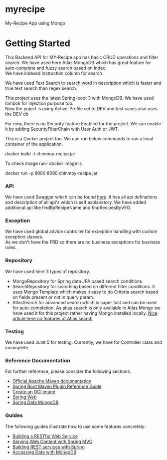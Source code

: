 # myrecipe
My-Recipe App using Mongo
# Getting Started

This Backend API for MY-Recipe app has basic CRUD operations and filter search.
We have used here Atlas MongoDB which has great feature for auto-complete and fuzzy search based on Index.  
We have indexed Instruction column for search.  

We have used Text Search to search word in description which is faster and true text search than regex search.
    
This project uses the latest Spring-boot 3 with MongoDB. We have used lombok for injection purpose too.  
Now the poject is using  Active-Profile set to DEV and test cases also uses the DEV db

For now, there is no Security feature Enabled for the project. We can enable it by adding SecurityFilterChain with User Auth or JWT.

This is a Docker project too. We can run below commands to run a local container of the application. 

docker build -t chinmoy-recipe.jar  
  
To check image run- docker image ls  

docker run -p 8080:8080 chinmoy-recipe.jar

### API
 We have used Swagger which can be found [here](http://localhost:8080/swagger-ui/index.html#/). It has all api definations and description of all api's which is self explanatory. We have added additional api like findByRecipeName and findRecipesByVEG.

### Exception

We have used global advice controller for exception handling with custom exception classes.  
As we don't have the FRD so there are no business exceptions for business rules.
### Repository
We have used here 3 types of repository.
* MongoRepository for Spring data JPA based search conditions.
* SearchRepository for searching based on different filter conditions. It uses Mongo Template which makes it easy to do Criteria search based on fields present or not in query param.
* AtlasSearch for advanced search which is super fast and can be used for auto-completion. As atlas search is only available in Atlas Mongo we have used it for this project rather having Mongo installed locally.
[Nice article here on features of Atlas search](https://www.mongodb.com/developer/products/atlas/atlas-search-vs-regex/)

### Testing
We have used Junit 5 for testing. Currently, we have for Controller class and incomplete.
### Reference Documentation
For further reference, please consider the following sections:

* [Official Apache Maven documentation](https://maven.apache.org/guides/index.html)
* [Spring Boot Maven Plugin Reference Guide](https://docs.spring.io/spring-boot/docs/3.1.0/maven-plugin/reference/html/)
* [Create an OCI image](https://docs.spring.io/spring-boot/docs/3.1.0/maven-plugin/reference/html/#build-image)
* [Spring Web](https://docs.spring.io/spring-boot/docs/3.1.0/reference/htmlsingle/#web)
* [Spring Data MongoDB](https://docs.spring.io/spring-boot/docs/3.1.0/reference/htmlsingle/#data.nosql.mongodb)

### Guides
The following guides illustrate how to use some features concretely:

* [Building a RESTful Web Service](https://spring.io/guides/gs/rest-service/)
* [Serving Web Content with Spring MVC](https://spring.io/guides/gs/serving-web-content/)
* [Building REST services with Spring](https://spring.io/guides/tutorials/rest/)
* [Accessing Data with MongoDB](https://spring.io/guides/gs/accessing-data-mongodb/)

